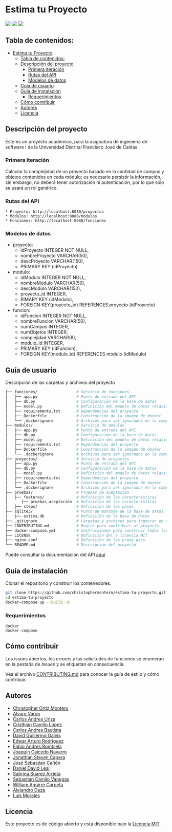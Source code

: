 # Estima tu Proyecto

![](https://img.shields.io/github/issues/christophermontero/estima-tu-proyecto)
![](https://img.shields.io/github/issues-pr-closed/christophermontero/estima-tu-proyecto)
![](https://img.shields.io/github/last-commit/christophermontero/estima-tu-proyecto)

## Tabla de contenidos:

- [Estima tu Proyecto](#estima-tu-proyecto)
  - [Tabla de contenidos:](#tabla-de-contenidos)
  - [Descripción del proyecto](#descripción-del-proyecto)
    - [Primera iteración](#primera-iteración)
    - [Rutas del API](#rutas-del-api)
    - [Modelos de datos](#modelos-de-datos)
  - [Guía de usuario](#guía-de-usuario)
  - [Guía de instalación](#guía-de-instalación)
    - [Requerimientos](#requerimientos)
  - [Cómo contribuir](#cómo-contribuir)
  - [Autores](#autores)
  - [Licencia](#licencia)

## Descripción del proyecto
Este es un proyecto académico, para la asignatura de ingeniería de software I de la Universidad Distrital Francisco José de Caldas

### Primera iteración
Calcular la complejidad de un proyecto basado en la cantidad de campos y objetos contenidos en cada módulo; es necesario persistir la información, sin embargo, no deberá tener autorización ni autenticación, por lo que sólo se usará un rol genérico.

### Rutas del API
```
* Proyecto: http://localhost:8080/proyectos
* Módulos: http://localhost:8080/modulos
* Funciones: http://localhost:8080/funciones
```

### Modelos de datos
* proyecto:
  * idProyecto INTEGER NOT NULL,
  * nombreProyecto VARCHAR(50),
  * descProyecto VARCHAR(150),
  * PRIMARY KEY (idProyecto)
* modulo:
  * idModulo INTEGER NOT NULL,
  * nombreModulo VARCHAR(50),
  * descModulo VARCHAR(150),
  * proyecto_id INTEGER,
  * RIMARY KEY (idModulo),
  * FOREIGN KEY(proyecto_id) REFERENCES proyecto (idProyecto)
* funcion:
  * idFuncion INTEGER NOT NULL,
  * nombreFuncion VARCHAR(50),
  * numCampos INTEGER,
  * numObjetos INTEGER,
  * complejidad VARCHAR(8),
  * modulo_id INTEGER,
  * PRIMARY KEY (idFuncion),
  * FOREIGN KEY(modulo_id) REFERENCES modulo (idModulo)

## Guía de usuario
Descripción de las carpetas y archivos del proyecto

```bash
├── funciones/                 # Servicio de funciones
│   ├── app.py                 # Punto de entrada del API
│   ├── db.py                  # Configuración de la base de datos
│   ├── model.py               # Definición del modelo de datos relacional
│   ├── requirements.txt       # Dependencias del proyecto
│   ├── Dockerfile             # Construcción de la imagen de docker
│   └── .dockerignore          # Archivos para ser ignorados en la compilación del contenedor
├── modulos/                   # Servicio de modulos
│   ├── app.py                 # Punto de entrada del API
│   ├── db.py                  # Configuración de la base de datos
│   ├── model.py               # Definición del modelo de datos relacional
│   ├── requirements.txt       # Dependencias del proyecto
│   ├── Dockerfile             # Construcción de la imagen de docker
│   └── .dockerignore          # Archivos para ser ignorados en la compilación del contenedor
├── proyectos/                 # Servicio de proyectos
│   ├── app.py                 # Punto de entrada del API
│   ├── db.py                  # Configuración de la base de datos
│   ├── model.py               # Definición del modelo de datos relacional
│   ├── requirements.txt       # Dependencias del proyecto
│   ├── Dockerfile             # Construcción de la imagen de docker
│   └── .dockerignore          # Archivos para ser ignorados en la compilación del contenedor
├── pruebas/                   # Pruebas de aceptación
│   ├── features/              # Definición de las características
│      ├── pruebas_aceptación  # Definición de las características
│   ├── steps/                 # Definición de los pasos
├── sqlite3/                   # Punto de montaje de la base de datos
│   ├── estima.db              # Definición de la base de datos
├── .gitignore                 # Carpetas y archivos para ingnorar en el repositorio
├── CONTRIBUTING.md            # Reglas para contribuir al proyecto
├── docker-compose.yml         # Instrucciones para construir todos los servicios
├── LICENSE                    # Definición del a licencia MIT
├── nginx.conf                 # Definición de los proxy_pass
└── README.md                  # Descripción del proyecto
```

Puede consultar la documentación del API [aquí](https://documenter.getpostman.com/view/7032390/TzY4gb3F)

## Guía de instalación
Clonar el repositorio y construir los contenedores.

```bash
git clone https://github.com/christophermontero/estima-tu-proyecto.git
cd estima-tu-proyecto
docker-compose up --build -d
```

### Requerimientos

    docker
    docker-compose

## Cómo contribuir
Los issues abiertos, los errores y las solicitudes de funciones se enumeran en la pestaña de _Issues_ y se etiquetan en consecuencia.

Vea el archivo [CONTRIBUTING.md](CONTRIBUTING.md) para conocer la guía de estilo y cómo contribuir.

## Autores
- [Christopher Ortiz Montero](https://github.com/christophermontero)
- [Alvaro Varón](https://github.com/alxvaron)
- [Carlos Andres Uriza](https://github.com/caurizaf)
- [Cristhian Camilo Lopez](https://github.com/cclopezp)
- [Carlos Andres Bautista](https://github.com/darkclassiccarlos)
- [David Guillermo Galvis](https://github.com/davidggalvises)
- [Edwar Arturo Rodriguez](https://github.com/edwarod)
- [Fabio Andres Bombiela](https://github.com/fbombi13)
- [Joaquin Caicedo Navarro](https://github.com/joaquincaicedonavarro)
- [Jonathan Steven Capera](https://github.com/JocoolQ)
- [José Sebastian Cañón](https://github.com/jscanon)
- [Daniel David Leal](https://github.com/lealdaniel00)
- [Sabrina Suarez Arrieta](https://github.com/sabrinasuarezarrieta)
- [Sebastian Camilo Vanegas](https://github.com/SCVA)
- [William Aguirre Carpeta](https://github.com/wakoagui)
- [Alejandro Daza](https://github.com/apdaza)
- [Luis Morales](https://github.com/luisemo)
## Licencia
Este proyecto es de código abierto y está disponible bajo la [Licencia MIT](http://opensource.org/licenses/mit-license.php).

